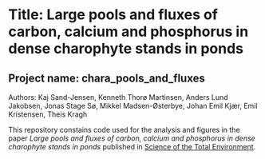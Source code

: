 # Title: Large pools and fluxes of carbon, calcium and phosphorus in dense charophyte stands in ponds

## Project name: chara_pools_and_fluxes

Authors: Kaj Sand-Jensen,  Kenneth Thorø Martinsen, Anders Lund Jakobsen, Jonas Stage Sø, Mikkel Madsen-Østerbye, Johan Emil Kjær, Emil Kristensen, Theis Kragh

This repository constains code used for the analysis and figures in the paper *Large pools and fluxes of carbon, calcium and phosphorus in dense charophyte stands in ponds* published in [Science of the Total Environment](https://www.sciencedirect.com/science/article/abs/pii/S004896972036321X).
